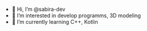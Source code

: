 - 👋 Hi, I’m @sabira-dev
- 👀 I’m interested in develop programms, 3D modeling
- 🌱 I’m currently learning C++, Kotlin

<!---
sabira-dev/sabira-dev is a ✨ special ✨ repository because its `README.md` (this file) appears on your GitHub profile.
You can click the Preview link to take a look at your changes.
--->

